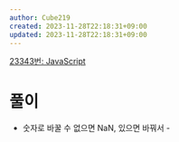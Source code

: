 ```yaml
---
author: Cube219
created: 2023-11-28T22:18:31+09:00
updated: 2023-11-28T22:18:31+09:00
---
```


[23343번: JavaScript](https://www.acmicpc.net/problem/23343)

# 풀이

* 숫자로 바꿀 수 없으면 NaN, 있으면 바꿔서 -
